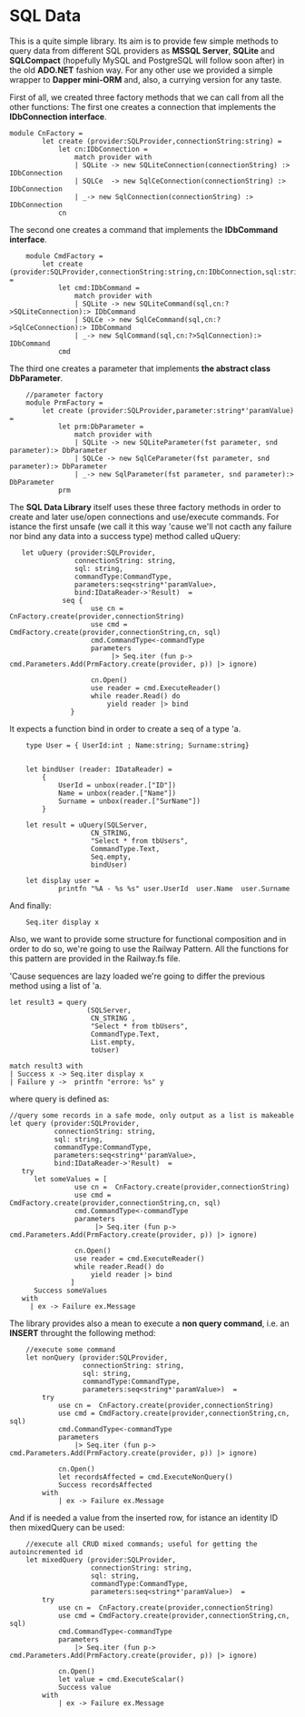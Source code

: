 # SQL Data #

This is a quite simple library. Its aim is to provide few simple methods to query data from different SQL providers as **MSSQL Server**, **SQLite** and **SQLCompact** (hopefully MySQL and PostgreSQL will follow soon after) in the old **ADO.NET** fashion way.
For any other use we provided a simple wrapper to **Dapper mini-ORM** and, also, a currying version for any taste.


First of all, we created three factory methods that we can call from all the other functions:
The first one creates a connection that implements the **IDbConnection interface**.

	module CnFactory = 
	        let create (provider:SQLProvider,connectionString:string) =
	            let cn:IDbConnection =
	                match provider with
	                | SQLite -> new SQLiteConnection(connectionString) :> IDbConnection
	                | SQLCe  -> new SqlCeConnection(connectionString) :> IDbConnection
	                | _-> new SqlConnection(connectionString) :> IDbConnection 
	            cn

The second one creates a command that implements the **IDbCommand interface**.

	    module CmdFactory = 
	        let create (provider:SQLProvider,connectionString:string,cn:IDbConnection,sql:string) =
	            let cmd:IDbCommand = 
	                match provider with
	                | SQLite -> new SQLiteCommand(sql,cn:?>SQLiteConnection):> IDbCommand
	                | SQLCe -> new SqlCeCommand(sql,cn:?>SqlCeConnection):> IDbCommand
	                | _-> new SqlCommand(sql,cn:?>SqlConnection):> IDbCommand 
	            cmd
The third one creates a parameter that implements **the abstract class DbParameter**.

	    //parameter factory
	    module PrmFactory = 
	        let create (provider:SQLProvider,parameter:string*'paramValue) =
	            let prm:DbParameter = 
	                match provider with
	                | SQLite -> new SQLiteParameter(fst parameter, snd parameter):> DbParameter
	                | SQLCe -> new SqlCeParameter(fst parameter, snd parameter):> DbParameter
	                | _-> new SqlParameter(fst parameter, snd parameter):> DbParameter 
	            prm

The **SQL Data Library** itself uses these three factory methods in order to create and later use/open connections and use/execute commands.
For istance the first unsafe (we call it this way 'cause we'll not cacth any failure nor bind any data into a success type) method called uQuery:

	   let uQuery (provider:SQLProvider,
	                connectionString: string,
	                sql: string,
	                commandType:CommandType,
	                parameters:seq<string*'paramValue>,
	                bind:IDataReader->'Result)  = 
	             seq { 
	                    use cn = CnFactory.create(provider,connectionString)
	                    use cmd = CmdFactory.create(provider,connectionString,cn, sql)  
	                    cmd.CommandType<-commandType 
	                    parameters 
	                         |> Seq.iter (fun p-> cmd.Parameters.Add(PrmFactory.create(provider, p)) |> ignore)
	
	                    cn.Open()
	                    use reader = cmd.ExecuteReader()
	                    while reader.Read() do
	                        yield reader |> bind
	               }

It expects a function bind in order to create a seq of a type 'a.

		type User = { UserId:int ; Name:string; Surname:string}
		
		
		let bindUser (reader: IDataReader) =
		    { 
		        UserId = unbox(reader.["ID"])
		        Name = unbox(reader.["Name"])
		        Surname = unbox(reader.["SurName"])
		    } 
		
		let result = uQuery(SQLServer,
		                CN_STRING,
		                "Select * from tbUsers",
		                CommandType.Text, 
		                Seq.empty,
		                bindUser)
		
		let display user =
		        printfn "%A - %s %s" user.UserId  user.Name  user.Surname

And finally:

		Seq.iter display x

Also, we want to provide some structure for functional composition and in order to do so, we're going to use the Railway Pattern. All the functions for this pattern are provided in the Railway.fs file.

'Cause sequences are lazy loaded we're going to differ the previous method using a list of 'a.


    let result3 = query 
                       (SQLServer,
                        CN_STRING ,                       
                        "Select * from tbUsers",
                        CommandType.Text,
                        List.empty,
                        toUser)

    match result3 with
    | Success x -> Seq.iter display x
    | Failure y ->  printfn "errore: %s" y

where query is defined as:

	//query some records in a safe mode, only output as a list is makeable
	let query (provider:SQLProvider,
	           connectionString: string,
	           sql: string,
	           commandType:CommandType,
	           parameters:seq<string*'paramValue>,
	           bind:IDataReader->'Result)  = 
	   try
	      let someValues = [
	                use cn =  CnFactory.create(provider,connectionString)
	                use cmd = CmdFactory.create(provider,connectionString,cn, sql)  
	                cmd.CommandType<-commandType 
	                parameters 
	                     |> Seq.iter (fun p-> cmd.Parameters.Add(PrmFactory.create(provider, p)) |> ignore)
	              
	                cn.Open()
	                use reader = cmd.ExecuteReader()
	                while reader.Read() do
	                    yield reader |> bind
	               ]
	      Success someValues
	   with
	     | ex -> Failure ex.Message


The library provides also a mean to execute a **non query command**, i.e. an **INSERT** throught the following method:

        //execute some command
        let nonQuery (provider:SQLProvider,
                      connectionString: string,
                      sql: string,
                      commandType:CommandType,
                      parameters:seq<string*'paramValue>)  = 
            try
                use cn =  CnFactory.create(provider,connectionString)
                use cmd = CmdFactory.create(provider,connectionString,cn, sql)
                cmd.CommandType<-commandType   
                parameters 
                    |> Seq.iter (fun p-> cmd.Parameters.Add(PrmFactory.create(provider, p)) |> ignore)

                cn.Open()
                let recordsAffected = cmd.ExecuteNonQuery()
                Success recordsAffected
            with
                | ex -> Failure ex.Message


And if is needed a value from the inserted row, for istance an identity ID then mixedQuery can be used:


        //execute all CRUD mixed commands; useful for getting the autoincremented id
        let mixedQuery (provider:SQLProvider,
                        connectionString: string,
                        sql: string,
                        commandType:CommandType,
                        parameters:seq<string*'paramValue>)  = 
            try
                use cn =  CnFactory.create(provider,connectionString)
                use cmd = CmdFactory.create(provider,connectionString,cn, sql)
                cmd.CommandType<-commandType   
                parameters 
                    |> Seq.iter (fun p-> cmd.Parameters.Add(PrmFactory.create(provider, p)) |> ignore)

                cn.Open()
                let value = cmd.ExecuteScalar()
                Success value
            with
                | ex -> Failure ex.Message

